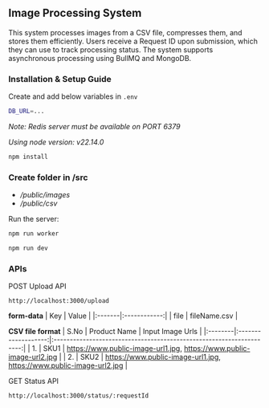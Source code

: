## Image Processing System

This system processes images from a CSV file, compresses them, and stores them efficiently.
Users receive a Request ID upon submission, which they can use to track processing status.
The system supports asynchronous processing using BullMQ and MongoDB.

### Installation & Setup Guide

Create and add below variables in `.env`

```bash
DB_URL=...
```

_Note: Redis server must be available on PORT 6379_

_Using node version: v22.14.0_

```bash
npm install
```

### Create folder in /src
 - _/public/images_
 - _/public/csv_

Run the server:

```bash
npm run worker
```

```bash
npm run dev
```

### APIs

POST Upload API

```
http://localhost:3000/upload
```

**form-data**
|   Key  |     Value    |
|:-------|:------------:|
| file   | fileName.csv |


**CSV file format**
|   S.No  |     Product Name    |     Input Image Urls                                                 |
|:--------|:-------------------:|:--------------------------------------------------------------------:|
|    1.   |        SKU1         | https://www.public-image-url1.jpg, https://www.public-image-url2.jpg |
|    2.   |        SKU2         | https://www.public-image-url1.jpg, https://www.public-image-url2.jpg |


GET Status API

```
http://localhost:3000/status/:requestId
```
